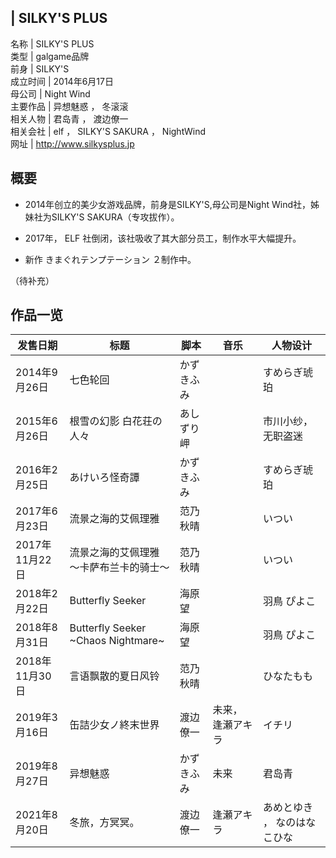 |  **SILKY'S PLUS**  
---  
名称  |  SILKY'S PLUS   
类型  |  galgame品牌   
前身  |  SILKY'S   
成立时间  |  2014年6月17日   
母公司  |  Night Wind   
主要作品  |  异想魅惑  ，  冬滚滚   
相关人物  |  君岛青  ，  渡边僚一   
相关会社  |  elf  ，  SILKY'S SAKURA  ，  NightWind   
网址  |  http://www.silkysplus.jp   
  
##  概要

  * 2014年创立的美少女游戏品牌，前身是SILKY'S,母公司是Night Wind社，姊妹社为SILKY'S SAKURA（专攻拔作）。 

  * 2017年，  ELF  社倒闭，该社吸收了其大部分员工，制作水平大幅提升。 

  * 新作  きまぐれテンプテーション  ２制作中。 

（待补充）

##  作品一览

|  发售日期  |  标题  |  脚本  |  音乐  |  人物设计   
---|---|---|---|---  
2014年9月26日  |  七色轮回  |  かずきふみ  |  |  すめらぎ琥珀   
2015年6月26日  |  根雪の幻影 白花荘の人々  |  あしずり岬  |  |  市川小纱，无职盗迷   
2016年2月25日  |  あけいろ怪奇譚  |  かずきふみ  |  |  すめらぎ琥珀   
2017年6月23日  |  流景之海的艾佩理雅  |  范乃秋晴  |  |  いつい   
2017年11月22日  |  流景之海的艾佩理雅 ～卡萨布兰卡的骑士～  |  范乃秋晴  |  |  いつい   
2018年2月22日  |  Butterfly Seeker  |  海原望  |  |  羽鳥 ぴよこ   
2018年8月31日  |  Butterfly Seeker ~Chaos Nightmare~  |  海原望  |  |  羽鳥 ぴよこ   
2018年11月30日  |  言语飘散的夏日风铃  |  范乃秋晴  |  |  ひなたもも   
2019年3月16日  |  缶詰少女ノ終末世界  |  渡边僚一  |  未来，  逢瀬アキラ  |  イチリ   
2019年8月27日  |  异想魅惑  |  かずきふみ  |  未来  |  君岛青   
2021年8月20日  |  冬旅，方冥冥。  |  渡边僚一  |  逢瀬アキラ  |  あめとゆき  ，  なのはなこひな   
  